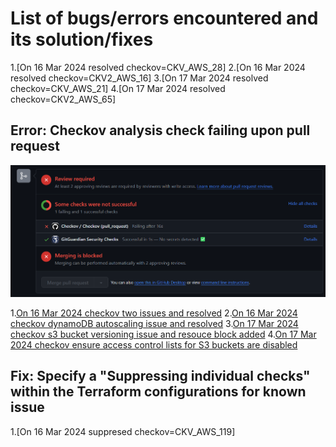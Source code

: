# List of bugs/errors encountered and its solution/fixes

1.[On 16 Mar 2024 resolved checkov=CKV_AWS_28]
2.[On 16 Mar 2024 resolved checkov=CKV2_AWS_16]
3.[On 17 Mar 2024 resolved checkov=CKV_AWS_21]
4.[On 17 Mar 2024 resolved checkov=CKV2_AWS_65]


## Error: Checkov analysis check failing upon pull request

![Checkov analysis on Terraform configurations when creating a pull request to merge to 1 branch above](/screenshots/checkov-screenshot.png)

1.[On 16 Mar 2024 checkov two issues and resolved](/screenshots/16032024-checkov-2_issues.png)
2.[On 16 Mar 2024 checkov dynamoDB autoscaling issue and resolved](/screenshots/16032024-checkov-autoScaling_issue.png)
3.[On 17 Mar 2024 checkov s3 bucket versioning issue and resouce block added](/screenshots/17032024-checkov-s3_bucket_versioning_issue.png)
4.[On 17 Mar 2024 checkov ensure access control lists for S3 buckets are disabled](/screenshots/17032024-checkov-s3_bucket_ACL_issue.png)

## Fix: Specify a "Suppressing individual checks" within the Terraform configurations for known issue

1.[On 16 Mar 2024 suppresed checkov=CKV_AWS_119]


